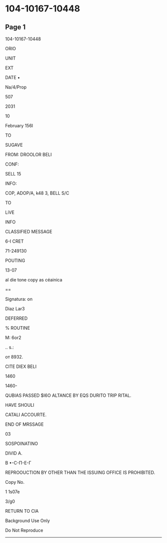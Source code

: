 # 104-10167-10448

## Page 1

104-10167-10448

ORIO

UNIT

EXT

DATE •

Na/4/Prop

507

2031

10

February 156l

TO

SUGAVE

FROM: DROOLOR BELI

CONF:

SELL 15

INFO:

COP, ADOP/A, k48 3, BELL S/C

TO

LiVE

INFO

CLASSIFIED MESSAGE

6-I CRET

71-249130

POUTING

13-07

al die tone copy as céainica

==

Signatura: on

Diaz Lar3

DEFERRED

% ROUTINE

M: 6or2

.. s.:

от 8932.

CITE DIEX BELI

1460

1460-

QUBIAS PASSED $I6O ALTANCE BY EQS DURITO TRIP RITAL.

HAVE SHOULI

CATALI ACCOURTE.

END OF MRSSAGE

03

SOSPOINATINO

DIVID A.

В •-С-П-Е-Г

REPROOUCTION BY OTHER THAN THE ISSUING OFFICE IS PROHIBITED.

Copy No.

1 1s07e

3/g0

RETURN TO CIA

Background Use Only

Do Not Reproduce

---

